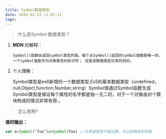 ```yaml
---
title: Symbol数据类型
date: 2018-02-23 11:01:11
tags:
---
```



> 什么是Symbol 数据类型？

1.  **MDN** 的解释：

		Symbol()函数会返回symbol类型的值，每个从Symbol()返回的symbol值都是唯一的， 一个symbol值能作为对象属性的标识符； 这是该数据类型仅有的目的。

 2.  个人理解：

	  Symbol类型是es6新增的一个数据类型,Es5的基本数据类型（undefined，null,Object,function,Number,string）Symbol值通过Symbol函数生成Symbol类型是保证每个属性的名字都是独一无二的，对于一个对象由对个模块构成的情况非常有用 。

<!-- more -->
>怎么使用?


**值的输出：**
```javascript
var a=Symbol(‘foo’)=>Symbol(foo) //与其他类型不能运算，可以转换成字符串
```
